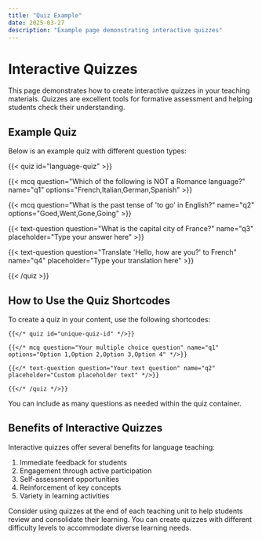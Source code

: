 ```yaml
---
title: "Quiz Example"
date: 2025-03-27
description: "Example page demonstrating interactive quizzes"
---
```


# Interactive Quizzes

This page demonstrates how to create interactive quizzes in your teaching materials. Quizzes are excellent tools for formative assessment and helping students check their understanding.

## Example Quiz

Below is an example quiz with different question types:

{{< quiz id="language-quiz" >}}

{{< mcq question="Which of the following is NOT a Romance language?" name="q1" options="French,Italian,German,Spanish" >}}

{{< mcq question="What is the past tense of 'to go' in English?" name="q2" options="Goed,Went,Gone,Going" >}}

{{< text-question question="What is the capital city of France?" name="q3" placeholder="Type your answer here" >}}

{{< text-question question="Translate 'Hello, how are you?' to French" name="q4" placeholder="Type your translation here" >}}

{{< /quiz >}}

## How to Use the Quiz Shortcodes

To create a quiz in your content, use the following shortcodes:

```
{{</* quiz id="unique-quiz-id" */>}}

{{</* mcq question="Your multiple choice question" name="q1" options="Option 1,Option 2,Option 3,Option 4" */>}}

{{</* text-question question="Your text question" name="q2" placeholder="Custom placeholder text" */>}}

{{</* /quiz */>}}
```

You can include as many questions as needed within the quiz container.

## Benefits of Interactive Quizzes

Interactive quizzes offer several benefits for language teaching:

1. Immediate feedback for students
2. Engagement through active participation
3. Self-assessment opportunities
4. Reinforcement of key concepts
5. Variety in learning activities

Consider using quizzes at the end of each teaching unit to help students review and consolidate their learning. You can create quizzes with different difficulty levels to accommodate diverse learning needs.
